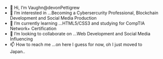 - 👋 Hi, I’m Vaughn@devonPettigrew
- 👀 I’m interested in ...Becoming a Cybersercurity Professional, Blockchain Development and Social Media Production
- 🌱 I’m currently learning ...HTML5/CSS3 and studying for CompTIA Network+ Certification
- 💞️ I’m looking to collaborate on ...Web Development and Social Media Influencing
- 📫 How to reach me ...on here I guess for now, oh I just moved to Japan..

<!---
devonPettigrew/devonPettigrew is a ✨ special ✨ repository because its `README.md` (this file) appears on your GitHub profile.
You can click the Preview link to take a look at your changes.
--->
